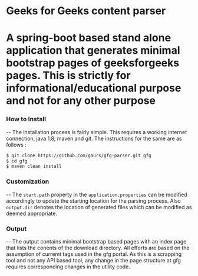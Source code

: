 # Geeks for Geeks content parser

A spring-boot based stand alone application that generates minimal bootstrap pages of geeksforgeeks pages. 
**This is strictly for informational/educational purpose and not for any other purpose**
==

### How to Install
--
The installation process is fairly simple. This requires a working internet connection, java 1.8, maven and git. The instructions for the same are as follows :

```bash
$ git clone https://github.com/gaurs/gfg-parser.git gfg
$ cd gfg
$ maven clean install
```      
### Customization
--
The `start.path` property in the `application.properties` can be modified accordingly to update the starting location for the parsing process. Also `output.dir` denotes the location of generated files which can be modified as deemed appropriate.

### Output
--
The output contains minimal bootstrap based pages with an index page that lists the conents of the download directory. All efforts are based on the assumption of curremt tags used in the gfg portal. As this is a scrapping tool and not any API based tool, any change in the page structure at gfg requires corresponding changes in the utility code.
